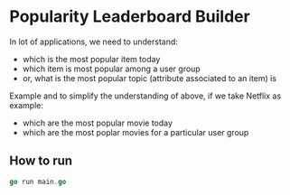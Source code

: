 
# Popularity Leaderboard Builder

In lot of applications, we need to understand:

 - which is the most popular item today
 - which item is most popular among a user group
 - or, what is the most popular topic (attribute associated to an item) is

Example and to simplify the understanding of above, if we take Netflix as example:

 - which are the most popular movie today
 - which are the most poplar movies for a particular user group


## How to run

```go
go run main.go
```
